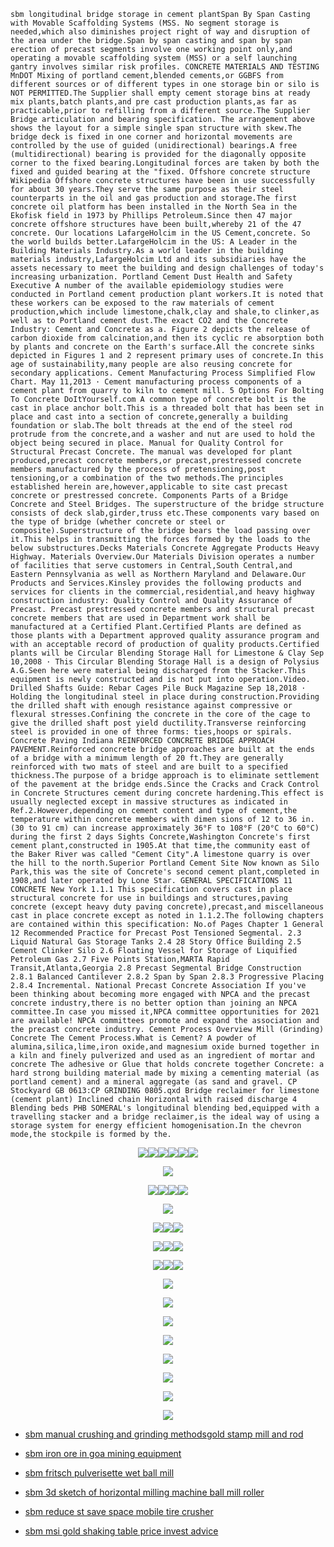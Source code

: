 ```
sbm longitudinal bridge storage in cement plantSpan By Span Casting with Movable Scaffolding Systems (MSS. No segment storage is needed,which also diminishes project right of way and disruption of the area under the bridge.Span by span casting and span by span erection of precast segments involve one working point only,and operating a movable scaffolding system (MSS) or a self launching gantry involves similar risk profiles. CONCRETE MATERIALS AND TESTING MnDOT Mixing of portland cement,blended cements,or GGBFS from different sources or of different types in one storage bin or silo is NOT PERMITTED.The Supplier shall empty cement storage bins at ready mix plants,batch plants,and pre cast production plants,as far as practicable,prior to refilling from a different source.The Supplier Bridge articulation and bearing specification. The arrangement above shows the layout for a simple single span structure with skew.The bridge deck is fixed in one corner and horizontal movements are controlled by the use of guided (unidirectional) bearings.A free (multidirectional) bearing is provided for the diagonally opposite corner to the fixed bearing.Longitudinal forces are taken by both the fixed and guided bearing at the "fixed. Offshore concrete structure Wikipedia Offshore concrete structures have been in use successfully for about 30 years.They serve the same purpose as their steel counterparts in the oil and gas production and storage.The first concrete oil platform has been installed in the North Sea in the Ekofisk field in 1973 by Phillips Petroleum.Since then 47 major concrete offshore structures have been built,whereby 21 of the 47 concrete. Our locations LafargeHolcim in the US Cement,concrete. So the world builds better.LafargeHolcim in the US: A Leader in the Building Materials Industry.As a world leader in the building materials industry,LafargeHolcim Ltd and its subsidiaries have the assets necessary to meet the building and design challenges of today's increasing urbanization. Portland Cement Dust Health and Safety Executive A number of the available epidemiology studies were conducted in Portland cement production plant workers.It is noted that these workers can be exposed to the raw materials of cement production,which include limestone,chalk,clay and shale,to clinker,as well as to Portland cement dust.The exact CO2 and the Concrete Industry: Cement and Concrete as a. Figure 2 depicts the release of carbon dioxide from calcination,and then its cyclic re absorption both by plants and concrete on the Earth's surface.All the concrete sinks depicted in Figures 1 and 2 represent primary uses of concrete.In this age of sustainability,many people are also reusing concrete for secondary applications. Cement Manufacturing Process Simplified Flow Chart. May 11,2013 · Cement manufacturing process components of a cement plant from quarry to kiln to cement mill. 5 Options For Bolting To Concrete DoItYourself.com A common type of concrete bolt is the cast in place anchor bolt.This is a threaded bolt that has been set in place and cast into a section of concrete,generally a building foundation or slab.The bolt threads at the end of the steel rod protrude from the concrete,and a washer and nut are used to hold the object being secured in place. Manual for Quality Control for Structural Precast Concrete. The manual was developed for plant produced,precast concrete members,or precast,prestressed concrete members manufactured by the process of pretensioning,post tensioning,or a combination of the two methods.The principles established herein are,however,applicable to site cast precast concrete or prestressed concrete. Components Parts of a Bridge Concrete and Steel Bridges. The superstructure of the bridge structure consists of deck slab,girder,truss etc.These components vary based on the type of bridge (whether concrete or steel or composite).Superstructure of the bridge bears the load passing over it.This helps in transmitting the forces formed by the loads to the below substructures.Decks Materials Concrete Aggregate Products Heavy Highway. Materials Overview.Our Materials Division operates a number of facilities that serve customers in Central,South Central,and Eastern Pennsylvania as well as Northern Maryland and Delaware.Our Products and Services.Kinsley provides the following products and services for clients in the commercial,residential,and heavy highway construction industry: Quality Control and Quality Assurance of Precast. Precast prestressed concrete members and structural precast concrete members that are used in Department work shall be manufactured at a Certified Plant.Certified Plants are defined as those plants with a Department approved quality assurance program and with an acceptable record of production of quality products.Certified plants will be Circular Blending Storage Hall for Limestone & Clay Sep 10,2008 · This Circular Blending Storage Hall is a design of Polysius A.G.Seen here were material being discharged from the Stacker.This equipment is newly constructed and is not put into operation.Video. Drilled Shafts Guide: Rebar Cages Pile Buck Magazine Sep 18,2018 · Holding the longitudinal steel in place during construction.Providing the drilled shaft with enough resistance against compressive or flexural stresses.Confining the concrete in the core of the cage to give the drilled shaft post yield ductility.Transverse reinforcing steel is provided in one of three forms: ties,hoops or spirals. Concrete Paving Indiana REINFORCED CONCRETE BRIDGE APPROACH PAVEMENT.Reinforced concrete bridge approaches are built at the ends of a bridge with a minimum length of 20 ft.They are generally reinforced with two mats of steel and are built to a specified thickness.The purpose of a bridge approach is to eliminate settlement of the pavement at the bridge ends.Since the Cracks and Crack Control in Concrete Structures cement during concrete hardening.This effect is usually neglected except in massive structures as indicated in Ref.2.However,depending on cement content and type of cement,the temperature within concrete members with dimen sions of 12 to 36 in.(30 to 91 cm) can increase approximately 36°F to 108°F (20°C to 60°C) during the first 2 days Sights Concrete,Washington Concrete's first cement plant,constructed in 1905.At that time,the community east of the Baker River was called "Cement City".A limestone quarry is over the hill to the north.Superior Portland Cement Site Now known as Silo Park,this was the site of Concrete's second cement plant,completed in 1908,and later operated by Lone Star. GENERAL SPECIFICATIONS 11 CONCRETE New York 1.1.1 This specification covers cast in place structural concrete for use in buildings and structures,paving concrete (except heavy duty paving concrete),precast,and miscellaneous cast in place concrete except as noted in 1.1.2.The following chapters are contained within this specification: No.of Pages Chapter 1 General 12 Recommended Practice for Precast Post Tensioned Segmental. 2.3 Liquid Natural Gas Storage Tanks 2.4 28 Story Office Building 2.5 Cement Clinker Silo 2.6 Floating Vessel for Storage of Liquified Petroleum Gas 2.7 Five Points Station,MARTA Rapid Transit,Atlanta,Georgia 2.8 Precast Segmental Bridge Construction 2.8.1 Balanced Cantilever 2.8.2 Span by Span 2.8.3 Progressive Placing 2.8.4 Incremental. National Precast Concrete Association If you've been thinking about becoming more engaged with NPCA and the precast concrete industry,there is no better option than joining an NPCA committee.In case you missed it,NPCA committee opportunities for 2021 are available! NPCA committees promote and expand the association and the precast concrete industry. Cement Process Overview Mill (Grinding) Concrete The Cement Process.What is Cement? A powder of alumina,silica,lime,iron oxide,and magnesium oxide burned together in a kiln and finely pulverized and used as an ingredient of mortar and concrete The adhesive or Glue that holds concrete together Concrete: a hard strong building material made by mixing a cementing material (as portland cement) and a mineral aggregate (as sand and gravel. CP Stockyard GB 0613:CP GRINDING 0805.qxd Bridge reclaimer for limestone (cement plant) Inclined chain Horizontal with raised discharge 4 Blending beds PHB SOMERAL's longitudinal blending bed,equipped with a travelling stacker and a bridge reclaimer,is the ideal way of using a storage system for energy efficient homogenisation.In the chevron mode,the stockpile is formed by the. 
```

<div align="center">
  
<a rel="nofollow" href="https://m.shibang-china.com?f=github&k=sbm+longitudinal+bridge+storage+in+cement+plant"><img src="https://static.shibang-china.com/en/l.png"></a><img src="https://static.shibang-china.com/en/hw.png"><a rel="nofollow" href="https://m.shibang-china.com/product/?f=github&k=sbm+longitudinal+bridge+storage+in+cement+plant"><img src="https://static.shibang-china.com/en/p.png"></a><a rel="nofollow" href="https://m.shibang-china.com/cases/?f=github&k=sbm+longitudinal+bridge+storage+in+cement+plant"><img src="https://static.shibang-china.com/en/c.png"></a><a rel="nofollow" href="https://m.shibang-china.com/news/?f=github&k=sbm+longitudinal+bridge+storage+in+cement+plant"><img src="https://static.shibang-china.com/en/n.png"></a><a rel="nofollow" href="https://m.shibang-china.com?f=github&k=sbm+longitudinal+bridge+storage+in+cement+plant"><img src="https://static.shibang-china.com/en/m.png"></a>

<a rel="nofollow" href="https://m.shibang-china.com/product/?f=github&k=sbm+longitudinal+bridge+storage+in+cement+plant"><img src="https://static.shibang-china.com/en/b.jpg"></a>
  
<a rel="nofollow" href="https://m.shibang-china.com/solution-aggregate.html?f=github&k=sbm+longitudinal+bridge+storage+in+cement+plant"><img src="https://static.shibang-china.com/en/a.jpg"></a><a rel="nofollow" href="https://m.shibang-china.com/solution-mine.html?f=github&k=sbm+longitudinal+bridge+storage+in+cement+plant"><img src="https://static.shibang-china.com/en/m.jpg"></a><a rel="nofollow" href="https://m.shibang-china.com/solution-mill.html?f=github&k=sbm+longitudinal+bridge+storage+in+cement+plant"><img src="https://static.shibang-china.com/en/g.jpg"></a><a rel="nofollow" href="https://m.shibang-china.com/solution-epc.html?f=github&k=sbm+longitudinal+bridge+storage+in+cement+plant"><img src="https://static.shibang-china.com/en/e.jpg"></a>

<a rel="nofollow" href="https://m.shibang-china.com/product/?f=github&k=sbm+longitudinal+bridge+storage+in+cement+plant"><img src="https://static.shibang-china.com/en/a-p.png"></a>

<a rel="nofollow" href="https://m.shibang-china.com/product/crusher/c6x.html?f=github&k=sbm+longitudinal+bridge+storage+in+cement+plant"><img src="https://static.shibang-china.com/en/j.jpg"></a><a rel="nofollow" href="https://m.shibang-china.com/product/crusher/ci5x.html?f=github&k=sbm+longitudinal+bridge+storage+in+cement+plant"><img src="https://static.shibang-china.com/en/i.jpg"></a><a rel="nofollow" href="https://m.shibang-china.com/product/crusher/hst.html?f=github&k=sbm+longitudinal+bridge+storage+in+cement+plant"><img src="https://static.shibang-china.com/en/c.jpg"></a>

<a rel="nofollow" href="https://m.shibang-china.com/product/mill/mtw.html?f=github&k=sbm+longitudinal+bridge+storage+in+cement+plant"><img src="https://static.shibang-china.com/en/mtw.jpg"></a><a rel="nofollow" href="https://m.shibang-china.com/product/mill/scm.html?f=github&k=sbm+longitudinal+bridge+storage+in+cement+plant"><img src="https://static.shibang-china.com/en/scm.jpg"></a><a rel="nofollow" href="https://m.shibang-china.com/product/mill/lm.html?f=github&k=sbm+longitudinal+bridge+storage+in+cement+plant"><img src="https://static.shibang-china.com/en/lm.jpg"></a>

<a rel="nofollow" href="https://m.shibang-china.com/product/sand/vsi6x.html?f=github&k=sbm+longitudinal+bridge+storage+in+cement+plant"><img src="https://static.shibang-china.com/en/6x.jpg"></a><a rel="nofollow" href="https://m.shibang-china.com/product/sand/vu.html?f=github&k=sbm+longitudinal+bridge+storage+in+cement+plant"><img src="https://static.shibang-china.com/en/vu.jpg"></a><a rel="nofollow" href="https://m.shibang-china.com/product/mobile/klun.html?f=github&k=sbm+longitudinal+bridge+storage+in+cement+plant"><img src="https://static.shibang-china.com/en/k.jpg"></a>

<a rel="nofollow" href="https://m.shibang-china.com/cases/?f=github&k=sbm+longitudinal+bridge+storage+in+cement+plant"><img src="https://static.shibang-china.com/en/case.png"></a>

<a rel="nofollow" href="https://m.shibang-china.com/cases/aggregate/202.html?f=github&k=sbm+longitudinal+bridge+storage+in+cement+plant"><img src="https://static.shibang-china.com/en/c-1.jpg"></a>

<a rel="nofollow" href="https://m.shibang-china.com/cases/aggregate/203.html?f=github&k=sbm+longitudinal+bridge+storage+in+cement+plant"><img src="https://static.shibang-china.com/en/c-2.jpg"></a>

<a rel="nofollow" href="https://m.shibang-china.com/cases/mill/123.html?f=github&k=sbm+longitudinal+bridge+storage+in+cement+plant"><img src="https://static.shibang-china.com/en/c-3.jpg"></a>

<a rel="nofollow" href="https://m.shibang-china.com/contact_us.html?f=github&k=sbm+longitudinal+bridge+storage+in+cement+plant"><img src="https://static.shibang-china.com/en/contact.png"></a>

<a rel="nofollow" href="https://swt.shibang-china.com/?f=github&k=sbm+longitudinal+bridge+storage+in+cement+plant"><img src="https://static.shibang-china.com/en/chat.png"></a>

<a rel="nofollow" href="https://whatsapp.shibangsoft.com/WhatsApp.php?f=github&k=sbm+longitudinal+bridge+storage+in+cement+plant"><img src="https://static.shibang-china.com/en/whatsapp.png"></a>

<a rel="nofollow" href="https://m.shibang-china.com/?f=github&k=sbm+longitudinal+bridge+storage+in+cement+plant"><img src="https://static.shibang-china.com/en/website.png"></a>

</div>


* [sbm manual crushing and grinding methodsgold stamp mill and rod](sbm%20manual%20crushing%20and%20grinding%20methodsgold%20stamp%20mill%20and%20rod.md)

* [sbm iron ore in goa mining equipment](sbm%20iron%20ore%20in%20goa%20mining%20equipment.md)

* [sbm fritsch pulverisette wet ball mill](sbm%20fritsch%20pulverisette%20wet%20ball%20mill.md)

* [sbm 3d sketch of horizontal milling machine ball mill roller](sbm%203d%20sketch%20of%20horizontal%20milling%20machine%20ball%20mill%20roller.md)

* [sbm reduce st save space mobile tire crusher](sbm%20reduce%20st%20save%20space%20mobile%20tire%20crusher.md)

* [sbm msi gold shaking table price invest advice](sbm%20msi%20gold%20shaking%20table%20price%20invest%20advice.md)